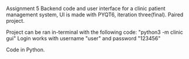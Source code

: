 Assignment 5
Backend code and user interface for a clinic patient management system, UI is made with PYQT6, iteration 
three(final). Paired project.

Project can be ran in-terminal with the following code:
"python3 -m clinic gui"
Login works with username "user" and password "123456"

Code in Python.
